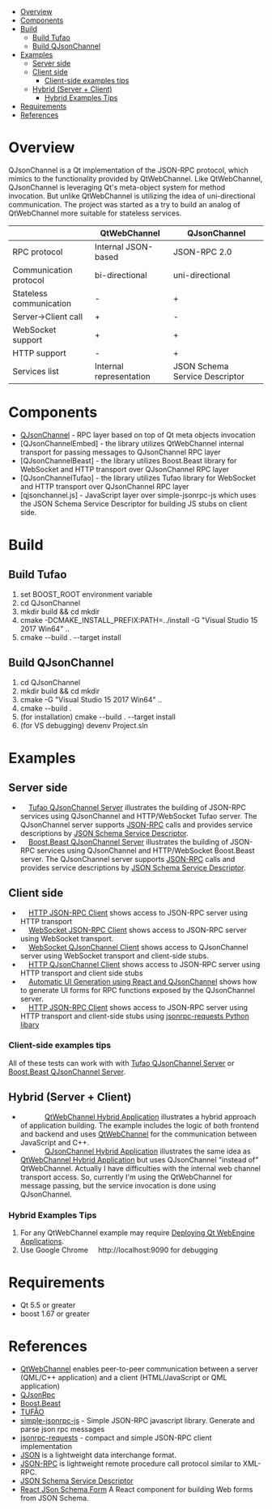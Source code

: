 - [Overview](#overview)
- [Components](#components)
- [Build](#build)
  - [Build Tufao](#build-tufao)
  - [Build QJsonChannel](#build-qjsonchannel)
- [Examples](#examples)
  - [Server side](#server-side)
  - [Client side](#client-side)
    - [Client-side examples tips](#client-side-examples-tips)
  - [Hybrid (Server + Client)](#hybrid-server--client)
    - [Hybrid Examples Tips](#hybrid-examples-tips)
- [Requirements](#requirements)
- [References](#references)

# Overview

QJsonChannel is a Qt implementation of the JSON-RPC protocol, which mimics to the functionality provided by QtWebChannel.
Like QtWebChannel, QJsonChannel is leveraging Qt's meta-object system for method invocation. But unlike QtWebChannel is utilizing the idea of uni-directional communication. The project was started as a try to build an analog of QtWebChannel more suitable for stateless services.

|                           | QtWebChannel              | QJsonChannel                  |
|---                        |---                        |---                            |
| RPC protocol              | Internal JSON-based       | JSON-RPC 2.0                  |
| Communication protocol    | bi-directional            | uni-directional               |
| Stateless communication   | -                         |  +                            |
| Server->Client call       | +                         |  -                            |
| WebSocket support         | +                         |  +                            |
| HTTP support              | -                         |  +                            |
| Services list             | Internal representation   | JSON Schema Service Descriptor|

# Components

* [QJsonChannel](QJsonChannel) - RPC layer based on top of Qt meta objects invocation
* [QJsonChannelEmbed] - the library utilizes QtWebChannel internal transport for passing messages to QJsonChannel RPC layer
* [QJsonChannelBeast] - the library utilizes Boost.Beast library for WebSocket and HTTP transport over QJsonChannel RPC layer
* [QJsonChannelTufao] - the library utilizes Tufao library for WebSocket and HTTP transport over QJsonChannel RPC layer
* [qjsonchannel.js] - JavaScript layer over simple-jsonrpc-js which uses the JSON Schema Service Descriptor for building JS stubs on client side. 

# Build

## Build Tufao 
1. set BOOST_ROOT environment variable
2. cd QJsonChannel
3. mkdir build && cd mkdir
4. cmake -DCMAKE_INSTALL_PREFIX:PATH=../install -G "Visual Studio 15 2017 Win64" ..
5. cmake --build . --target install

## Build QJsonChannel
1. cd QJsonChannel
3. mkdir build && cd mkdir
2. cmake -G "Visual Studio 15 2017 Win64" ..
4. cmake --build . 
5. (for installation) cmake --build . --target install 
6. (for VS debugging) devenv Project.sln

# Examples

## Server side
- <img src="https://seeklogo.com/images/C/c-logo-43CE78FF9C-seeklogo.com.png" width="12" height="12"> [Tufao QJsonChannel Server](https://github.com/kdeyev/QJsonChannel/tree/master/examples/tufao-server) illustrates the building of JSON-RPC services using QJsonChannel and HTTP/WebSocket Tufao server. The QJsonChannel server supports [JSON-RPC](http://jsonrpc.org/)  calls and provides service descriptions by [JSON Schema Service Descriptor](https://jsonrpc.org/historical/).
- <img src="https://seeklogo.com/images/C/c-logo-43CE78FF9C-seeklogo.com.png" width="12" height="12"> [Boost.Beast QJsonChannel Server](https://github.com/kdeyev/QJsonChannel/tree/master/examples/beast-server) illustrates the building of JSON-RPC services using QJsonChannel and HTTP/WebSocket Boost.Beast server. The QJsonChannel server supports [JSON-RPC](http://jsonrpc.org/)  calls and provides service descriptions by [JSON Schema Service Descriptor](https://jsonrpc.org/historical/).
  
## Client side
- <img src="https://seeklogo.com/images/J/javascript-js-logo-2949701702-seeklogo.com.png" width="12" height="12"> [HTTP JSON-RPC Client](https://github.com/kdeyev/QJsonChannel/blob/master/javascript/examples/http-client/index.html) shows access to JSON-RPC server using HTTP transport 
- <img src="https://seeklogo.com/images/J/javascript-js-logo-2949701702-seeklogo.com.png" width="12" height="12"> [WebSocket JSON-RPC Client](https://github.com/kdeyev/QJsonChannel/blob/master/javascript/examples/ws-client/index.html) shows access to JSON-RPC server using WebSocket transport.
- <img src="https://seeklogo.com/images/J/javascript-js-logo-2949701702-seeklogo.com.png" width="12" height="12"> [WebSocket QJsonChannel Client](https://github.com/kdeyev/QJsonChannel/blob/master/javascript/examples/rpc-ws-client/index.html) shows access to QJsonChannel server using WebSocket transport and client-side stubs.
- <img src="https://seeklogo.com/images/J/javascript-js-logo-2949701702-seeklogo.com.png" width="12" height="12"> [HTTP QJsonChannel Client](https://github.com/kdeyev/QJsonChannel/blob/master/javascript/examples/rpc-http-client/index.html) shows access to JSON-RPC server using HTTP transport and client side stubs
- <img src="https://seeklogo.com/images/R/react-logo-7B3CE81517-seeklogo.com.png" width="12" height="12"> [Automatic UI Generation using React and QJsonChannel](https://github.com/kdeyev/QJsonChannel/tree/master/javascript/examples/react-froms-client) shows how to generate UI forms for RPC functions exposed by the QJsonChannel server. 
- <img src="https://seeklogo.com/images/P/python-logo-A32636CAA3-seeklogo.com.png" width="12" height="12"> [HTTP JSON-RPC Client](https://github.com/kdeyev/QJsonChannel/blob/master/python/http_jsonrpc_requests.py) shows access to JSON-RPC server using HTTP transport and client-side stubs using [jsonrpc-requests Python libary](https://pypi.org/project/jsonrpc-requests/)

### Client-side examples tips
All of these tests can work with with [Tufao QJsonChannel Server](https://github.com/kdeyev/QJsonChannel/tree/master/examples/tufao-server) or [Boost.Beast QJsonChannel Server](https://github.com/kdeyev/QJsonChannel/tree/master/examples/beast-server).

## Hybrid (Server + Client)
* <img src="https://seeklogo.com/images/C/c-logo-43CE78FF9C-seeklogo.com.png" width="12" height="12"> <img src="https://seeklogo.com/images/Q/qt-logo-1631E0218A-seeklogo.com.png" width="12" height="12"> <img src="https://seeklogo.com/images/J/javascript-js-logo-2949701702-seeklogo.com.png" width="12" height="12"> [QtWebChannel Hybrid Application](https://github.com/kdeyev/QJsonChannel/blob/master/examples/qtwebchannel-hybrid/src/main.cpp) illustrates a hybrid approach of application building. The example includes the logic of both frontend and backend and uses [QtWebChannel](https://doc.qt.io/qt-5.12/qtwebchannel-index.html) for the communication between JavaScript and C++.
* <img src="https://seeklogo.com/images/C/c-logo-43CE78FF9C-seeklogo.com.png" width="12" height="12"> <img src="https://seeklogo.com/images/Q/qt-logo-1631E0218A-seeklogo.com.png" width="12" height="12"> <img src="https://seeklogo.com/images/J/javascript-js-logo-2949701702-seeklogo.com.png" width="12" height="12"> [QJsonChannel Hybrid Application](https://github.com/kdeyev/QJsonChannel/blob/master/examples/qjsonchannel-hybrid/src/main.cpp) illustrates the same idea as [QtWebChannel Hybrid Application](https://github.com/kdeyev/QJsonChannel/blob/master/examples/qtwebchannel-hybrid/src/main.cpp) but uses QJsonChannel "instead of" QtWebChannel.
Actually I have difficulties with the internal web channel transport access.
So, currently I'm using the QtWebChannel for message passing, but the service invocation is done using QJsonChannel.
### Hybrid Examples Tips
1. For any QtWebChannel example may require [Deploying Qt WebEngine Applications](https://doc.qt.io/qt-5/qtwebengine-deploying.html).
2. Use Google Chrome <img src="https://seeklogo.com/images/G/google-chrome-logo-95B6A0B483-seeklogo.com.png" width="12" height="12"> http://localhost:9090 for debugging

Requirements
============
- Qt 5.5 or greater
- boost 1.67 or greater

References
==========
- [QtWebChannel](https://doc.qt.io/qt-5.12/qtwebchannel-index.html) enables peer-to-peer communication between a server (QML/C++ application) and a client (HTML/JavaScript or QML application)
- [QJsonRpc](https://bitbucket.org/devonit/qjsonrpc)
- [Boost.Beast](https://github.com/boostorg/beast)
- [TUFÃO](http://vinipsmaker.github.io/tufao/)
- [simple-jsonrpc-js](https://github.com/jershell/simple-jsonrpc-js) - Simple JSON-RPC javascript library. Generate and parse json rpc messages
- [jsonrpc-requests](https://pypi.org/project/jsonrpc-requests/) - compact and simple JSON-RPC client implementation
- [JSON](http://www.json.org/) is a lightweight data interchange format.
- [JSON-RPC](http://jsonrpc.org/) is lightweight remote procedure call protocol similar to XML-RPC.
- [JSON Schema Service Descriptor](https://jsonrpc.org/historical/json-schema-service-descriptor.html)
- [React JSon Schema Form](https://github.com/mozilla-services/react-jsonschema-form) A React component for building Web forms from JSON Schema.